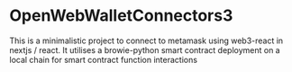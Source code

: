 # OpenWebWalletConnectors3

This is a minimalistic project to connect to metamask using web3-react in nextjs / react.
It utilises a browie-python smart contract deployment on a local chain for smart contract function interactions
